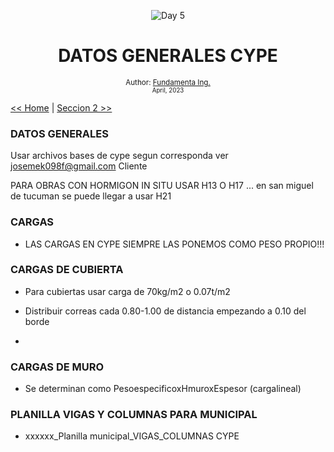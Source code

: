 <div align="center">


![Day 5](./images/banners/React_Banner.png)

  <h1> DATOS GENERALES CYPE</h1>
  

  <sub>Author:
  <a href="" target="_blank">Fundamenta Ing.</a><br>
  <small> April, 2023</small>
  </sub>
</div>

[<< Home](https://github.com/FUNDAMENTA-ING/FUNDAMENTA-DOC/blob/main/README.md) | [Seccion 2 >>](https://github.com/FUNDAMENTA-ING/FUNDAMENTA-DOC/blob/main/README.md)





### DATOS GENERALES

Usar archivos bases de cype segun corresponda ver josemek098f@gmail.com Cliente 

PARA OBRAS CON HORMIGON IN SITU USAR H13 O H17 ... en san miguel de tucuman se puede llegar a usar H21



### CARGAS

- LAS CARGAS EN CYPE SIEMPRE LAS PONEMOS COMO PESO PROPIO!!!

  
### CARGAS DE CUBIERTA
- Para cubiertas usar carga de 70kg/m2 o 0.07t/m2
- Distribuir correas cada 0.80-1.00 de distancia empezando a 0.10 del borde

- 
### CARGAS DE MURO  
- Se determinan como PesoespecificoxHmuroxEspesor (cargalineal)


### PLANILLA VIGAS Y COLUMNAS PARA MUNICIPAL

 - xxxxxx_Planilla municipal_VIGAS_COLUMNAS CYPE

